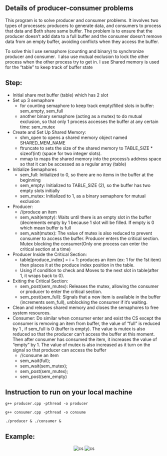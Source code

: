 ## Details of producer-consumer problems

This program is to solve producer and consumer problems. It involves two types of processes: producers to generate data, and consumers to process that data and Both share same buffer. The problem is to ensure that the producer doesn’t add data to a full buffer and the consumer doesn’t remove data from an empty buffer, avoiding conflicts when they access the buffer. 

To solve this I use semaphore (counting and binary) to synchronize producer and consumer.  I also use mutual exclusion to lock the other process when the other process try to get in. I use Shared memory is used for the “table” to keep track of buffer state

## Step:
* Initial share met buffer (table) which has 2 slot 
* Set up 3 semaphore
    * for counting semaphore to keep track empty/filled slots in buffer: sem_empty, sem_full 
    *  another  binary semaphore (acting as a mutex) to do mutual exclusion, so that only 1 process  accesses the buffer at any certain time: sem_mutex
* Create and Set Up Shared Memory: 
    * shm_open to opens a shared memory object named SHARED_MEM_NAME
    * ftruncate to sets the size of the shared memory to TABLE_SIZE * sizeof(int) (space for two integer slots).
    * mmap to maps the shared memory into the process’s address space so that it can be accessed as a regular array (table)
* Initialize Semaphores
    * sem_full: Initialized to 0, so there are no items in the buffer at the beginning
    * sem_empty: Initialized to TABLE_SIZE (2), so the buffer has two empty slots initially
    * sem_mutex: Initialized to 1, as a binary semaphore for mutual exclusion
* Producer:
    * //produce an item
    * sem_wait(empty): Waits until there is an empty slot in the buffer (decrements empty by 1 because 1 slot will be filled. If empty is 0 which mean buffer is full
    * sem_wait(mutex): The value of mutex is also reduced to prevent consumer to access the buffer. Producer enters the critical section. Mutex blocking the consumer(Only one process can enter the critical section at a time)
* Producer Inside the Critical Section:
    * table[produce_index] = i + 1: produces an item (ex: 1 for the 1st item) then places it at the produce index position in the table.
    * Using if condition to check and Moves to the next slot in table(after 1, it wraps back to 0).
* Exiting the Critical Section:
    * sem_post(sem_mutex): Releases the mutex, allowing the consumer or producer to enter the critical section.
    * sem_post(sem_full): Signals that a new item is available in the buffer (increments sem_full), unblocking the consumer if it’s waiting.
* Clean and releases shared memory and closes the semaphores to free system resources.
* Consumer: Do similar when consumer enter and exist the CS except the consumer is removing an item from buffer, the value of “full” is reduced by 1 , if sem_full is 0 (buffer is empty). The value is mutex is also reduced so that the producer can’t access the buffer at this moment. Then after consumer has consumed the item, it increases the value of “empty” by 1. The value of mutex is also increased as it turn on the signal so that producer can access the buffer 
    * //consume an item
    * sem_wait(full);
    * sem_wait(sem_mutex);
    * sem_post(sem_mutex); 
    * sem_post(sem_empty)

## Instruction to run on your local machine
`g++ producer.cpp -pthread -o producer`

`g++ consumer.cpp -pthread -o consume`

`./producer & ./consumer &`

## Example:
<div align=center>
  <image src="1.png" alt="cs">
  <image src="2.png" alt="cs">
</div>




